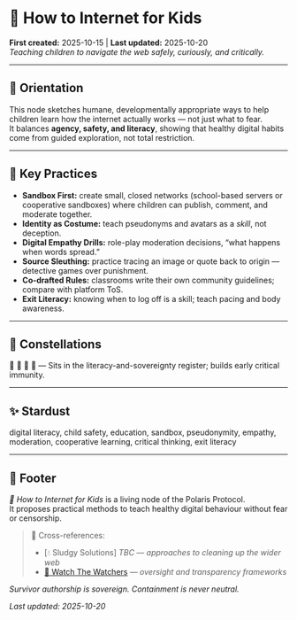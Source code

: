 # 🍎 How to Internet for Kids  
**First created:** 2025-10-15 | **Last updated:** 2025-10-20  
*Teaching children to navigate the web safely, curiously, and critically.*

---

## 🧭 Orientation  
This node sketches humane, developmentally appropriate ways to help children learn how the internet actually works — not just what to fear.  
It balances **agency, safety, and literacy**, showing that healthy digital habits come from guided exploration, not total restriction.

---

## 🧩 Key Practices  
- **Sandbox First:** create small, closed networks (school-based servers or cooperative sandboxes) where children can publish, comment, and moderate together.  
- **Identity as Costume:** teach pseudonyms and avatars as a *skill*, not deception.  
- **Digital Empathy Drills:** role-play moderation decisions, “what happens when words spread.”  
- **Source Sleuthing:** practice tracing an image or quote back to origin — detective games over punishment.  
- **Co-drafted Rules:** classrooms write their own community guidelines; compare with platform ToS.  
- **Exit Literacy:** knowing when to log off is a skill; teach pacing and body awareness.

---

## 🌌 Constellations  
🍎 🧠 🧰 🔮 — Sits in the literacy-and-sovereignty register; builds early critical immunity.

---

## ✨ Stardust  
digital literacy, child safety, education, sandbox, pseudonymity, empathy, moderation, cooperative learning, critical thinking, exit literacy

---

## 🏮 Footer  

*🍎 How to Internet for Kids* is a living node of the Polaris Protocol.  
It proposes practical methods to teach healthy digital behaviour without fear or censorship.  

> 📡 Cross-references:
> 
> - [💧 Sludgy Solutions] *TBC* — *approaches to cleaning up the wider web*  
> - [🧿 Watch The Watchers](../../🪄_Expression_Of_Norms/🧿_Watch_The_Watchers/README.md) — *oversight and transparency frameworks*  

*Survivor authorship is sovereign. Containment is never neutral.*  

_Last updated: 2025-10-20_
